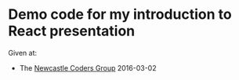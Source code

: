 # Demo code for my introduction to React presentation
Given at:
* The [Newcastle Coders Group](meetup.com/Newcastle-Coders-Group/) 2016-03-02